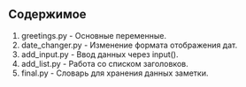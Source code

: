 ## Содержимое

1. greetings.py - Основные переменные.
2. date_changer.py - Изменение формата отображения дат.
3. add_input.py - Ввод данных через input().
4. add_list.py - Работа со списком заголовков.
5. final.py - Словарь для хранения данных заметки.
